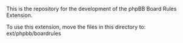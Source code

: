 This is the repository for the development of the phpBB Board Rules Extension.

To use this extension, move the files in this directory to:
ext/phpbb/boardrules